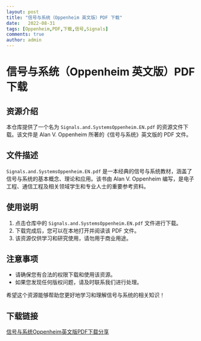 ```yaml
---
layout: post
title: "信号与系统（Oppenheim 英文版）PDF 下载"
date:   2022-08-31
tags: [Oppenheim,PDF,下载,信号,Signals]
comments: true
author: admin
---
```

# 信号与系统（Oppenheim 英文版）PDF 下载

## 资源介绍

本仓库提供了一个名为 `Signals.and.SystemsOppenheim.EN.pdf` 的资源文件下载。该文件是 Alan V. Oppenheim 所著的《信号与系统》英文版的 PDF 文件。

## 文件描述

`Signals.and.SystemsOppenheim.EN.pdf` 是一本经典的信号与系统教材，涵盖了信号与系统的基本概念、理论和应用。该书由 Alan V. Oppenheim 编写，是电子工程、通信工程及相关领域学生和专业人士的重要参考资料。

## 使用说明

1. 点击仓库中的 `Signals.and.SystemsOppenheim.EN.pdf` 文件进行下载。
2. 下载完成后，您可以在本地打开并阅读该 PDF 文件。
3. 该资源仅供学习和研究使用，请勿用于商业用途。

## 注意事项

- 请确保您有合法的权限下载和使用该资源。
- 如果您发现任何版权问题，请及时联系我们进行处理。

希望这个资源能够帮助您更好地学习和理解信号与系统的相关知识！

## 下载链接

[信号与系统Oppenheim英文版PDF下载分享](https://pan.quark.cn/s/d111f412450e)